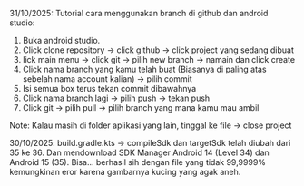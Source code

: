 31/10/2025:
Tutorial cara menggunakan branch di github dan android studio: 
1) Buka android studio. 
2) Click clone repository -> click github -> click project yang sedang dibuat
3) lick main menu -> click git -> pilih new branch -> namain dan click create
4) Click nama branch yang kamu telah buat (Biasanya di paling atas sebelah nama account kalian) -> pilih commit
5) Isi semua box terus tekan commit dibawahnya
6) Click nama branch lagi -> pilih push -> tekan push
7) Click git -> pilih pull -> pilih branch yang mana kamu mau ambil

Note: Kalau masih di folder aplikasi yang lain, tinggal ke file -> close project


30/10/2025:
build.gradle.kts -> compileSdk dan targetSdk telah diubah dari 35 ke 36.
Dan mendownload SDK Manager Android 14 (Level 34) dan Android 15 (35). 
Bisa... berhasil sih dengan file yang tidak 99,9999% kemungkinan eror karena gambarnya kucing yang agak aneh.